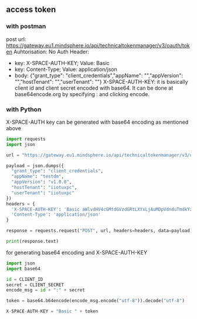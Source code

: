 ## access token
### with postman
post
url: https://gateway.eu1.mindsphere.io/api/technicaltokenmanager/v3/oauth/token
Auhtorisation: No Auth
Header:
- key: X-SPACE-AUTH-KEY; Value: Basic <base64 encoded client details>
- key: Content-Type; Value: application/json
- body: {"grant_type": "client_credentials","appName": "<app internal name>","appVersion": "<version with v>","hostTenant": "<tenant name>","userTenant": "<tenant name>"}
X-SPACE-AUTH-KEY: it is basically client id and client secret encoded with base64. It can be done at base64encode.org by specifying <clientid>:<client-secret> and clicking encode.

### with Python
X-SPACE-AUTH key can be generated with base64 encoding as mentioned above
```python
import requests
import json

url = "https://gateway.eu1.mindsphere.io/api/technicaltokenmanager/v3/oauth/token"

payload = json.dumps({
  "grant_type": "client_credentials",
  "appName": "testdm",
  "appVersion": "v1.0.0",
  "hostTenant": "iiotuxpc",
  "userTenant": "iiotuxpc"
})
headers = {
  'X-SPACE-AUTH-KEY': 'Basic aWlvdHV4cGMtdGVzdGRtLXYxLjAuMDpVdnduTmdkYzhZMEtzRTdJWlNGeTJKcDI4a1FHekFkMGZFSFhjRE9XYklY',
  'Content-Type': 'application/json'
}

response = requests.request("POST", url, headers=headers, data=payload)

print(response.text)

```
for generating base64 encoding and X-SPACE-AUTH-KEY
```python
import json
import base64

id = CLIENT_ID
secret = CLIENT_SECRET
encode_msg = id + ":" + secret

token = base64.b64encode(encode_msg.encode("utf-8")).decode("utf-8")

X-SPACE-AUTH-KEY = "Basic " + token

```